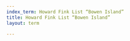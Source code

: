 ```yaml
---
index_term: Howard Fink List “Bowen Island”
title: Howard Fink List “Bowen Island”
layout: term

---
```

